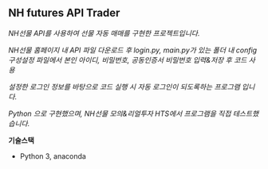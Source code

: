 ## NH futures API Trader

*NH선물 API를 사용하여 선물 자동 매매를 구현한 프로젝트입니다.*

*NH선물 홈페이지 내 API 파일 다운로드 후 login.py, main.py가 있는 폴더 내 config구성설정 파일에서 본인 아이디, 비밀번호, 공동인증서 비밀번호 입력&저장 후 코드 사용*

*설정한 로그인 정보를 바탕으로 코드 실행 시 자동 로그인이 되도록하는 프로그램 입니다.*

*Python 으로 구현했으며, NH선물 모의&리얼투자 HTS에서 프로그램을 직접 테스트했습니다.*

**기술스택**

- Python 3, anaconda
